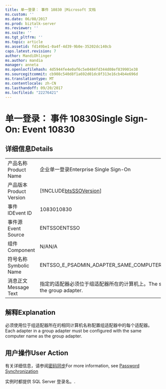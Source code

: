 ```yaml
---
title: 单一登录： 事件 10830 |Microsoft 文档
ms.custom: ''
ms.date: 06/08/2017
ms.prod: biztalk-server
ms.reviewer: ''
ms.suite: ''
ms.tgt_pltfrm: ''
ms.topic: article
ms.assetid: fd149be1-0a4f-4d39-9b0e-35202dc140cb
caps.latest.revision: 7
author: MandiOhlinger
ms.author: mandia
manager: anneta
ms.openlocfilehash: 4d5944fe4e0af6c5e0484fd344d08ef839901e38
ms.sourcegitcommit: cb908c540d8f1a692d01dc8f313e16cb4b4e696d
ms.translationtype: MT
ms.contentlocale: zh-CN
ms.lasthandoff: 09/20/2017
ms.locfileid: "22276421"
---
```

# <a name="single-sign-on-event-10830"></a><span data-ttu-id="398f1-102">单一登录： 事件 10830</span><span class="sxs-lookup"><span data-stu-id="398f1-102">Single Sign-On: Event 10830</span></span>
## <a name="details"></a><span data-ttu-id="398f1-103">详细信息</span><span class="sxs-lookup"><span data-stu-id="398f1-103">Details</span></span>  
  
|||  
|-|-|  
|<span data-ttu-id="398f1-104">产品名称</span><span class="sxs-lookup"><span data-stu-id="398f1-104">Product Name</span></span>|<span data-ttu-id="398f1-105">企业单一登录</span><span class="sxs-lookup"><span data-stu-id="398f1-105">Enterprise Single Sign-On</span></span>|  
|<span data-ttu-id="398f1-106">产品版本</span><span class="sxs-lookup"><span data-stu-id="398f1-106">Product Version</span></span>|[!INCLUDE[btsSSOVersion](../includes/btsssoversion-md.md)]|  
|<span data-ttu-id="398f1-107">事件 ID</span><span class="sxs-lookup"><span data-stu-id="398f1-107">Event ID</span></span>|<span data-ttu-id="398f1-108">10830</span><span class="sxs-lookup"><span data-stu-id="398f1-108">10830</span></span>|  
|<span data-ttu-id="398f1-109">事件源</span><span class="sxs-lookup"><span data-stu-id="398f1-109">Event Source</span></span>|<span data-ttu-id="398f1-110">ENTSSO</span><span class="sxs-lookup"><span data-stu-id="398f1-110">ENTSSO</span></span>|  
|<span data-ttu-id="398f1-111">组件</span><span class="sxs-lookup"><span data-stu-id="398f1-111">Component</span></span>|<span data-ttu-id="398f1-112">N/A</span><span class="sxs-lookup"><span data-stu-id="398f1-112">N/A</span></span>|  
|<span data-ttu-id="398f1-113">符号名称</span><span class="sxs-lookup"><span data-stu-id="398f1-113">Symbolic Name</span></span>|<span data-ttu-id="398f1-114">ENTSSO_E_PSADMIN_ADAPTER_SAME_COMPUTER</span><span class="sxs-lookup"><span data-stu-id="398f1-114">ENTSSO_E_PSADMIN_ADAPTER_SAME_COMPUTER</span></span>|  
|<span data-ttu-id="398f1-115">消息正文</span><span class="sxs-lookup"><span data-stu-id="398f1-115">Message Text</span></span>|<span data-ttu-id="398f1-116">指定的适配器必须位于组适配器所在的计算机上。</span><span class="sxs-lookup"><span data-stu-id="398f1-116">The specified adapter must be on the same computer as the group adapter.</span></span>|  
  
## <a name="explanation"></a><span data-ttu-id="398f1-117">解释</span><span class="sxs-lookup"><span data-stu-id="398f1-117">Explanation</span></span>  
 <span data-ttu-id="398f1-118">必须使用位于组适配器所在的相同计算机名称配置组适配器中的每个适配器。</span><span class="sxs-lookup"><span data-stu-id="398f1-118">Each adapter in a group adapter must be configured with the same computer name as the group adapter.</span></span>  
  
## <a name="user-action"></a><span data-ttu-id="398f1-119">用户操作</span><span class="sxs-lookup"><span data-stu-id="398f1-119">User Action</span></span>  
 <span data-ttu-id="398f1-120">有关详细信息，请参阅[密码同步](../core/password-synchronization2.md)</span><span class="sxs-lookup"><span data-stu-id="398f1-120">For more information, see [Password Synchronization](../core/password-synchronization2.md)</span></span>  
  
 <span data-ttu-id="398f1-121">实例时都提供 SQL Server 登录名。</span><span class="sxs-lookup"><span data-stu-id="398f1-121">.</span></span>